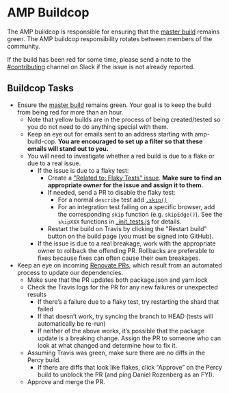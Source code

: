 # AMP Buildcop

The AMP buildcop is responsible for ensuring that the [master build](https://travis-ci.org/ampproject/amphtml/branches) remains green.  The AMP buildcop responsibility rotates between members of the community.

If the build has been red for some time, please send a note to the [#contributing](https://amphtml.slack.com/messages/C9HRJ1GPN) channel on Slack if the issue is not already reported.

## Buildcop Tasks

* Ensure the [master build](https://travis-ci.org/ampproject/amphtml/branches) remains green.  Your goal is to keep the build from being red for more than an hour.
  * Note that yellow builds are in the process of being created/tested so you do not need to do anything special with them.
  * Keep an eye out for emails sent to an address starting with amp-build-cop.  **You are encouraged to set up a filter so that these emails will stand out to you.**
  * You will need to investigate whether a red build is due to a flake or due to a real issue.
    * If the issue is due to a flaky test:
      * Create a ["Related to: Flaky Tests" issue](https://github.com/ampproject/amphtml/issues?q=is%3Aopen+is%3Aissue+label%3A%22Related+to%3A+Flaky+Tests%22).  **Make sure to find an appropriate owner for the issue and assign it to them.**
      * If needed, send a PR to disable the flaky test:
        * For a normal `describe` test add [`.skip()`](https://mochajs.org/#inclusive-tests)
        * For an integration test failing on a specific browser, add the corresponding `skip` function (e.g. `skipEdge()`).  See the `skipXXX` functions in [_init_tests.js](https://github.com/ampproject/amphtml/blob/master/test/_init_tests.js) for details.
      * Restart the build on Travis by clicking the "Restart build" button on the build page (you must be signed into GitHub).
    * If the issue is due to a real breakage, work with the appropriate owner to rollback the offending PR.  Rollbacks are preferable to fixes because fixes can often cause their own breakages.
* Keep an eye on incoming [Renovate PRs](https://github.com/ampproject/amphtml/pulls/renovate-bot), which result from an automated process to update our dependencies.
  * Make sure that the PR updates both package.json and yarn.lock
  * Check the Travis logs for the PR for any new failures or unexpected results
    * If there’s a failure due to a flaky test, try restarting the shard that failed
    * If that doesn’t work, try syncing the branch to HEAD (tests will automatically be re-run)
    * If neither of the above works, it’s possible that the package update is a breaking change. Assign the PR to someone who can look at what changed and determine how to fix it.
  * Assuming Travis was green, make sure there are no diffs in the Percy build.
    * If there are diffs that look like flakes, click “Approve” on the Percy build to unblock the PR (and ping Daniel Rozenberg as an FYI).
  * Approve and merge the PR.
